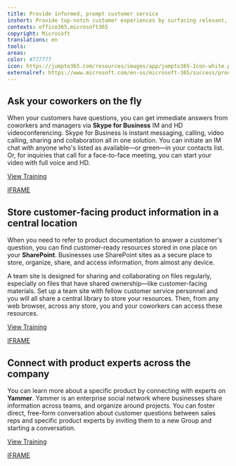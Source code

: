 ```yaml
---
title: Provide informed, prompt customer service
inshort: Provide top-notch customer experiences by surfacing relevant, company-approved information promptly from anywhere in the store.
contexts: office365,microsoft365
copyright: Microsoft
translations: en
tools: 
areas: 
color: #777777
icon: https://jumpto365.com/resources/images/app/jumpto365-Icon-white.png
externalref: https://www.microsoft.com/en-us/microsoft-365/success/productivitylibrary/provide-informed-prompt-customer-service
---
```


## Ask your coworkers on the fly

When your customers have questions, you can get immediate answers from coworkers and managers via **Skype for Business** IM and HD videoconferencing. Skype for Business is instant messaging, calling, video calling, sharing and collaboration all in one solution. You can initiate an IM chat with anyone who's listed as available—or green—in your contacts list. Or, for inquiries that call for a face-to-face meeting, you can start your video with full voice and HD.

[View Training](https://support.office.com/en-US/article/Discover-Skype-for-Business-8a3491a3-c095-4718-80cf-cbbe4afe4eba)

[IFRAME](https://www.microsoft.com/en-us/videoplayer/embed/RE1TeCA)

## Store customer-facing product information in a central location

When you need to refer to product documentation to answer a customer's question, you can find customer-ready resources stored in one place on your **SharePoint**. Businesses use SharePoint sites as a secure place to store, organize, share, and access information, from almost any device.

A team site is designed for sharing and collaborating on files regularly, especially on files that have shared ownership—like customer-facing materials. Set up a team site with fellow customer service personnel and you will all share a central library to store your resources. Then, from any web browser, across any store, you and your coworkers can access these resources.

[View Training](https://support.office.com/en-US/article/Get-started-with-SharePoint-909ec2f0-05c8-4e92-8ad3-3f8b0b6cf261)

[IFRAME](https://www.microsoft.com/en-us/videoplayer/embed/RE1UCma)

## Connect with product experts across the company

You can learn more about a specific product by connecting with experts on **Yammer**. Yammer is an enterprise social network where businesses share information across teams, and organize around projects. You can foster direct, free-form conversation about customer questions between sales reps and specific product experts by inviting them to a new Group and starting a conversation.

[View Training](https://support.office.com/en-US/article/Communicate-in-groups-52db606b-2f29-4a9a-8cbb-b43bf2a27d2e)

[IFRAME](https://www.microsoft.com/en-us/videoplayer/embed/RE1TMj8)

